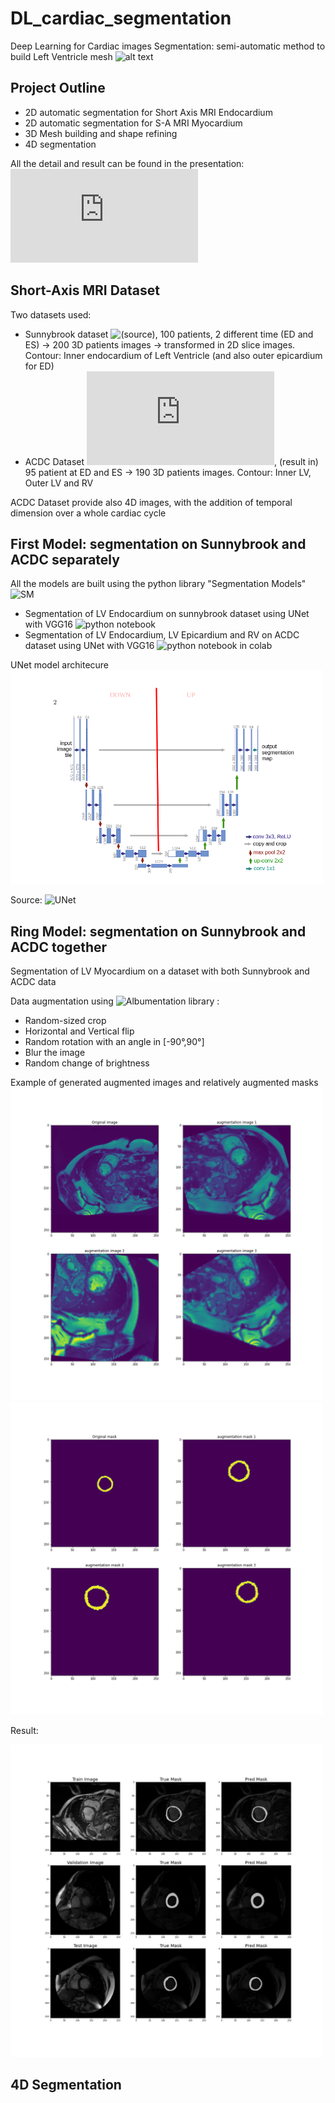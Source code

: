 # DL_cardiac_segmentation
Deep Learning for Cardiac images Segmentation: semi-automatic method to build Left Ventricle mesh
![alt text](https://github.com/danielececcarelli/DL_cardiac_segmentation/blob/main/img/4D_segment.gif)

## Project Outline
- 2D automatic segmentation for Short Axis MRI Endocardium
- 2D automatic segmentation for S-A MRI Myocardium
- 3D Mesh building and shape refining
- 4D segmentation

All the detail and result can be found in the presentation: ![pdf](https://github.com/danielececcarelli/DL_cardiac_segmentation/blob/main/Deep%20Learning%20for%20Cardiac%20Segmentation.pdf)

## Short-Axis MRI Dataset
Two datasets used:
- Sunnybrook dataset ![(source)](https://www.cardiacatlas.org/studies/sunnybrook-cardiac-data/), 100 patients, 2 different time (ED and ES) -> 200 3D patients images -> transformed in 2D slice images. Contour: Inner endocardium of Left Ventricle (and also outer epicardium for ED)
- ACDC Dataset ![(source)](https://www.creatis.insa-lyon.fr/Challenge/acdc/databases.html), (result in) 95 patient at ED and ES -> 190 3D patients images. Contour: Inner LV, Outer LV and RV

ACDC Dataset provide also 4D images, with the addition of temporal dimension over a whole cardiac cycle

## First Model: segmentation on Sunnybrook and ACDC separately
All the models are built using the python library "Segmentation Models" ![SM](https://github.com/qubvel/segmentation_models)
- Segmentation of LV Endocardium on sunnybrook dataset using UNet with VGG16 ![python notebook](https://github.com/danielececcarelli/DL_cardiac_segmentation/blob/main/First_model/sunnybrook_data/train_sunnybrook.ipynb)
- Segmentation of LV Endocardium, LV Epicardium and RV on ACDC dataset using UNet with VGG16 ![python notebook in colab](https://github.com/danielececcarelli/DL_cardiac_segmentation/blob/main/First_model/acdc_data/train_acdc_with_google_colab.ipynb)

UNet model architecure 
<img src="https://github.com/danielececcarelli/DL_cardiac_segmentation/blob/main/img/U-net.png" width="500" title="UNet architecture">

Source: ![UNet](https://lmb.informatik.uni-freiburg.de/people/ronneber/u-net/)

## Ring Model: segmentation on Sunnybrook and ACDC together
Segmentation of LV Myocardium on a dataset with both Sunnybrook and ACDC data

Data augmentation using ![Albumentation library](https://github.com/albumentations-team/albumentations) :
- Random-sized crop
- Horizontal and Vertical flip
- Random rotation with an angle in [-90°,90°]
- Blur the image
- Random change of brightness

Example of generated augmented images and relatively augmented masks
<img src="https://github.com/danielececcarelli/DL_cardiac_segmentation/blob/main/img/augm_image.png" width=500> 
<img src="https://github.com/danielececcarelli/DL_cardiac_segmentation/blob/main/img/augm_mask.png" width=500> 

Result:

<img src="https://github.com/danielececcarelli/DL_cardiac_segmentation/blob/main/img/result_example.png" width="500" title="Examples of ring segmentation from train/val/test set">


## 4D Segmentation

